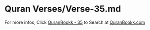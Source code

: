 # Quran Verses/Verse-35.md 

For more infos, Click [QuranBookk - 35](https://www.quranbookk.com/quran/search?q=35) to Search at [QuranBookk.com](http://quranbookk.com/)